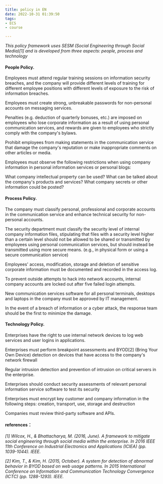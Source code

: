 ```yaml
---
title: policy in EN
date: 2022-10-31 01:39:50
tags:
- ECS
- course

---
```


*This policy framework uses SESM (Social Engineering through Social Media)[1] and is developed from three aspects: people, process and technology*

#### People Policy.

Employees must attend regular training sessions on information security breaches, and the company will provide different levels of training for different employee positions with different levels of exposure to the risk of information breaches.

Employees must create strong, unbreakable passwords for non-personal accounts on messaging services.

Penalties (e.g. deduction of quarterly bonuses, etc.) are imposed on employees who lose corporate information as a result of using personal communication services, and rewards are given to employees who strictly comply with the company's bylaws.

Prohibit employees from making statements in the communication service that damage the company's reputation or make inappropriate comments on other articles or media.

Employees must observe the following restrictions when using company information in personal information services or personal blogs:

What company intellectual property can be used? What can be talked about the company's products and services? What company secrets or other information could be posted?

#### Process Policy.

The company must classify personal, professional and corporate accounts in the communication service and enhance technical security for non-personal accounts.

The security department must classify the security level of internal company information files, stipulating that files with a security level higher than a certain level should not be allowed to be shared or transmitted by employees using personal communication services, but should instead be transmitted using more secure means. (e.g., in physical form or using a secure communication service)

Employees' access, modification, storage and deletion of sensitive corporate information must be documented and recorded in the access log.

To prevent outside attempts to hack into network accounts, internal company accounts are locked out after five failed login attempts.

New communication services software for all personal terminals, desktops and laptops in the company must be approved by IT management.

In the event of a breach of information or a cyber attack, the response team should be the first to minimize the damage.

#### Technology Policy.

Enterprises have the right to use internal network devices to log web services and user logins in applications.

Enterprises must perform breakpoint assessments and BYOD[2] (Bring Your Own Device) detection on devices that have access to the company's network firewall

Regular intrusion detection and prevention of intrusion on critical servers in the enterprise.

Enterprises should conduct security assessments of relevant personal information service software to test its security

Enterprises must encrypt key customer and company information in the following steps: creation, transport, use, storage and destruction

Companies must review third-party software and APIs.



#### references：

*[1]   Wilcox, H., & Bhattacharya, M. (2016, June). A framework to mitigate social engineering through social media within the enterprise. In 2016 IEEE 11th Conference on Industrial Electronics and Applications (ICIEA) (pp. 1039-1044). IEEE.*

*[2]   Kim, T., & Kim, H. (2015, October). A system for detection of abnormal behavior in BYOD based on web usage patterns. In 2015 International Conference on Information and Communication Technology Convergence (ICTC) (pp. 1288-1293). IEEE.*

